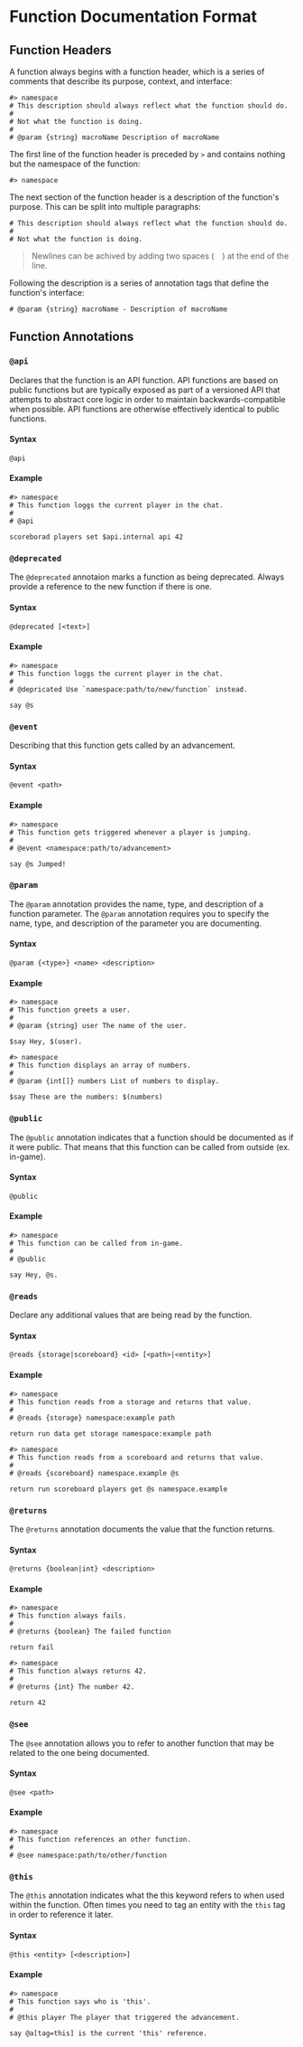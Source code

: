 # Function Documentation Format
## Function Headers
A function always begins with a function header, which is a series of comments that describe its purpose, context, and interface:

```mcfunction
#> namespace
# This description should always reflect what the function should do.
#
# Not what the function is doing.
#
# @param {string} macroName Description of macroName
```

The first line of the function header is preceded by `>` and contains nothing but the namespace of the function:
```mcfunction
#> namespace
```

The next section of the function header is a description of the function's purpose. This can be split into multiple paragraphs:
```mcfunction
# This description should always reflect what the function should do.
#
# Not what the function is doing.
```
> Newlines can be achived by adding two spaces (`  `) at the end of the line.

Following the description is a series of annotation tags that define the function's interface:

```mcfunction
# @param {string} macroName - Description of macroName
```

## Function Annotations
### `@api`
Declares that the function is an API function. API functions are based on public functions but are typically exposed as part of a versioned API that attempts to abstract core logic in order to maintain backwards-compatible when possible. API functions are otherwise effectively identical to public functions.

#### Syntax
```
@api
```

#### Example
```mcfunction
#> namespace
# This function loggs the current player in the chat.
#
# @api

scoreborad players set $api.internal api 42
```

### `@deprecated`
The `@deprecated` annotaion marks a function as being deprecated. Always provide a reference to the new function if there is one.

#### Syntax
```
@deprecated [<text>]
```

#### Example
```mcfunction
#> namespace
# This function loggs the current player in the chat.
#
# @depricated Use `namespace:path/to/new/function` instead.

say @s
```

### `@event`
Describing that this function gets called by an advancement.

#### Syntax
```
@event <path>
```

#### Example
```mcfunction
#> namespace
# This function gets triggered whenever a player is jumping.
#
# @event <namespace:path/to/advancement>

say @s Jumped!
```

### `@param`
The `@param` annotation provides the name, type, and description of a function parameter. The `@param` annotation requires you to specify the name, type, and description of the parameter you are documenting.

#### Syntax
```
@param {<type>} <name> <description>
```

#### Example
```mcfunction
#> namespace
# This function greets a user.
#
# @param {string} user The name of the user.

$say Hey, $(user).
```

```mcfunction
#> namespace
# This function displays an array of numbers.
#
# @param {int[]} numbers List of numbers to display.

$say These are the numbers: $(numbers)
```

### `@public`
The `@public` annotation indicates that a function should be documented as if it were public. That means that this function can be called from outside (ex. in-game).

#### Syntax
```
@public
```

#### Example
```mcfunction
#> namespace
# This function can be called from in-game.
#
# @public

say Hey, @s.
```

### `@reads`
Declare any additional values that are being read by the function.

#### Syntax
```
@reads {storage|scoreboard} <id> [<path>|<entity>]
```

#### Example
```mcfunction
#> namespace
# This function reads from a storage and returns that value.
#
# @reads {storage} namespace:example path

return run data get storage namespace:example path
```

```mcfunction
#> namespace
# This function reads from a scoreboard and returns that value.
#
# @reads {scoreboard} namespace.example @s

return run scoreboard players get @s namespace.example
```

### `@returns`
The `@returns` annotation documents the value that the function returns.

#### Syntax
```
@returns {boolean|int} <description>
```

#### Example
```mcfunction
#> namespace
# This function always fails.
#
# @returns {boolean} The failed function 

return fail
```

```mcfunction
#> namespace
# This function always returns 42.
#
# @returns {int} The number 42.

return 42
```

### `@see`
The `@see` annotation allows you to refer to another function that may be related to the one being documented.

#### Syntax
```
@see <path>
```

#### Example
```mcfunction
#> namespace
# This function references an other function.
#
# @see namespace:path/to/other/function
```

### `@this`
The `@this` annotation indicates what the this keyword refers to when used within the function. Often times you need to tag an entity with the `this` tag in order to reference it later.

#### Syntax
```
@this <entity> [<description>]
```

#### Example
```mcfunction
#> namespace
# This function says who is 'this'.
#
# @this player The player that triggered the advancement.

say @a[tag=this] is the current 'this' reference.
```
